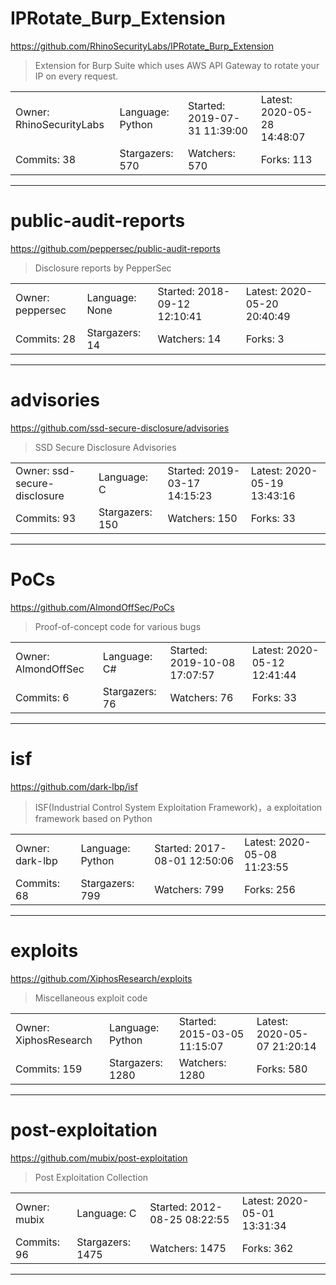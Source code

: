 # IPRotate_Burp_Extension

https://github.com/RhinoSecurityLabs/IPRotate_Burp_Extension
<blockquote>
Extension for Burp Suite which uses AWS API Gateway to rotate your IP on every request.
</blockquote>

<table>
<tr><td>Owner: RhinoSecurityLabs</td>
    <td>Language: Python</td>
    <td>Started: 2019-07-31 11:39:00</td>
    <td>Latest: 2020-05-28 14:48:07</td></tr>
<tr><td>Commits: 38</td>
    <td>Stargazers: 570</td>
    <td>Watchers: 570</td>
    <td>Forks: 113</td></tr>
</table>

---

# public-audit-reports

https://github.com/peppersec/public-audit-reports
<blockquote>
Disclosure reports by PepperSec
</blockquote>

<table>
<tr><td>Owner: peppersec</td>
    <td>Language: None</td>
    <td>Started: 2018-09-12 12:10:41</td>
    <td>Latest: 2020-05-20 20:40:49</td></tr>
<tr><td>Commits: 28</td>
    <td>Stargazers: 14</td>
    <td>Watchers: 14</td>
    <td>Forks: 3</td></tr>
</table>

---

# advisories

https://github.com/ssd-secure-disclosure/advisories
<blockquote>
SSD Secure Disclosure Advisories
</blockquote>

<table>
<tr><td>Owner: ssd-secure-disclosure</td>
    <td>Language: C</td>
    <td>Started: 2019-03-17 14:15:23</td>
    <td>Latest: 2020-05-19 13:43:16</td></tr>
<tr><td>Commits: 93</td>
    <td>Stargazers: 150</td>
    <td>Watchers: 150</td>
    <td>Forks: 33</td></tr>
</table>

---

# PoCs

https://github.com/AlmondOffSec/PoCs
<blockquote>
Proof-of-concept code for various bugs
</blockquote>

<table>
<tr><td>Owner: AlmondOffSec</td>
    <td>Language: C#</td>
    <td>Started: 2019-10-08 17:07:57</td>
    <td>Latest: 2020-05-12 12:41:44</td></tr>
<tr><td>Commits: 6</td>
    <td>Stargazers: 76</td>
    <td>Watchers: 76</td>
    <td>Forks: 33</td></tr>
</table>

---

# isf

https://github.com/dark-lbp/isf
<blockquote>
ISF(Industrial Control System Exploitation Framework)，a exploitation framework based on Python
</blockquote>

<table>
<tr><td>Owner: dark-lbp</td>
    <td>Language: Python</td>
    <td>Started: 2017-08-01 12:50:06</td>
    <td>Latest: 2020-05-08 11:23:55</td></tr>
<tr><td>Commits: 68</td>
    <td>Stargazers: 799</td>
    <td>Watchers: 799</td>
    <td>Forks: 256</td></tr>
</table>

---

# exploits

https://github.com/XiphosResearch/exploits
<blockquote>
Miscellaneous exploit code
</blockquote>

<table>
<tr><td>Owner: XiphosResearch</td>
    <td>Language: Python</td>
    <td>Started: 2015-03-05 11:15:07</td>
    <td>Latest: 2020-05-07 21:20:14</td></tr>
<tr><td>Commits: 159</td>
    <td>Stargazers: 1280</td>
    <td>Watchers: 1280</td>
    <td>Forks: 580</td></tr>
</table>

---

# post-exploitation

https://github.com/mubix/post-exploitation
<blockquote>
Post Exploitation Collection
</blockquote>

<table>
<tr><td>Owner: mubix</td>
    <td>Language: C</td>
    <td>Started: 2012-08-25 08:22:55</td>
    <td>Latest: 2020-05-01 13:31:34</td></tr>
<tr><td>Commits: 96</td>
    <td>Stargazers: 1475</td>
    <td>Watchers: 1475</td>
    <td>Forks: 362</td></tr>
</table>

---

